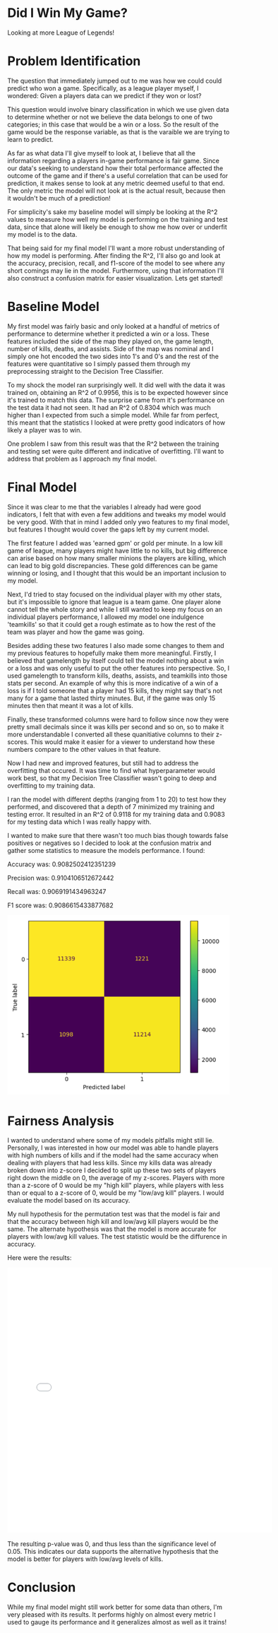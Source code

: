 # Did I Win My Game?
Looking at more League of Legends!

# Problem Identification
The question that immediately jumped out to me was how we could could predict who won a game. Specifically, as a league player myself, I wondered: Given a players data can we predict if they won or lost?

This question would involve binary classification in which we use given data to determine whether or not we believe the data belongs to one of two categories; in this case that would be a win or a loss. So the result of the game would be the response variable, as that is the varaible we are trying to learn to predict.

As far as what data I'll give myself to look at, I believe that all the information regarding a players in-game performance is fair game. Since our data's seeking to understand how their total performance affected the outcome of the game and if there's a useful correlation that can be used for prediction, it makes sense to look at any metric deemed useful to that end. The only metric the model will not look at is the actual result, because then it wouldn't be much of a prediction!

For simplicity's sake my baseline model will simply be looking at the R^2 values to measure how well my model is performing on the training and test data, since that alone will likely be enough to show me how over or underfit my model is to the data. 

That being said for my final model I'll want a more robust understanding of how my model is performing. After finding the R^2, I'll also go and look at the accuracy, precision, recall, and f1-score of the model to see where any short comings may lie in the model. Furthermore, using that information I'll also construct a confusion matrix for easier visualization. Lets get started!

# Baseline Model
My first model was fairly basic and only looked at a handful of metrics of performance to determine whether it predicted a win or a loss. These features included the side of the map they played on, the game length, number of kills, deaths, and assists. Side of the map was nominal and I simply one hot encoded the two sides into 1's and 0's and the rest of the features were quantitative so I simply passed them through my preprocessing straight to the Decision Tree Classifier.

To my shock the model ran surprisingly well. It did well with the data it was trained on, obtaining an R^2 of 0.9956, this is to be expected however since it's trained to match this data. The surprise came from it's performance on the test data it had not seen. It had an R^2 of 0.8304 which was much higher than I expected from such a simple model. While far from perfect, this meant that the statistics I looked at were pretty good indicators of how likely a player was to win. 

One problem I saw from this result was that the R^2 between the training and testing set were quite different and indicative of overfitting. I'll want to address that problem as I approach my final model.

# Final Model
Since it was clear to me that the variables I already had were good indicators, I felt that with even a few additions and tweaks my model would be very good. With that in mind I added only ywo features to my final model, but features I thought would cover the gaps left by my current model. 

The first feature I added was 'earned gpm' or gold per minute. In a low kill game of league, many players might have little to no kills, but big difference can arise based on how many smaller minions the players are killing, which can lead to big gold discrepancies. These gold differences can be game winning or losing, and I thought that this would be an important inclusion to my model.

Next, I'd tried to stay focused on the individual player with my other stats, but it's impossible to ignore that league is a team game. One player alone cannot tell the whole story and while I still wanted to keep my focus on an individual players performance, I allowed my model one indulgence 'teamkills' so that it could get a rough estimate as to how the rest of the team was player and how the game was going.

Besides adding these two features I also made some changes to them and my previous features to hopefully make them more meaningful. Firstly, I believed that gamelength by itself could tell the model nothing about a win or a loss and was only useful to put the other features into perspective. So, I used gamelength to transform kills, deaths, assists, and teamkills into those stats per second. An example of why this is more indicative of a win of a loss is if I told someone that a player had 15 kills, they might say that's not many for a game that lasted thirty minutes. But, if the game was only 15 minutes then that meant it was a lot of kills.

Finally, these transformed columns were hard to follow since now they were pretty small decimals since it was kills per second and so on, so to make it more understandable I converted all these quanitiative columns to their z-scores. This would make it easier for a viewer to understand how these numbers compare to the other values in that feature.

Now I had new and improved features, but still had to address the overfitting that occured. It was time to find what hyperparameter would work best, so that my Decision Tree Classifier wasn't going to deep and overfitting to my training data.

I ran the model with different depths (ranging from 1 to 20) to test how they performed, and discovered that a depth of 7 minimized my training and testing error. It resulted in an R^2 of 0.9118 for my training data and 0.9083 for my testing data which I was really happy with.

I wanted to make sure that there wasn't too much bias though towards false positives or negatives so I decided to look at the confusion matrix and gather some statistics to measure the models performance. I found:

Accuracy was: 0.9082502412351239

Precision was: 0.9104106512672442

Recall was: 0.9069191434963247

F1 score was: 0.9086615433877682

<img src="assets/conf_matrix.png">

# Fairness Analysis
I wanted to understand where some of my models pitfalls might still lie. Personally, I was interested in how our model was able to handle players with high numbers of kills and if the model had the same accuracy when dealing with players that had less kills. Since my kills data was already broken down into z-score I decided to split up these two sets of players right down the middle on 0, the average of my z-scores. Players with more than a z-score of 0 would be my "high kill" players, while players with less than or equal to a z-score of 0, would be my "low/avg kill" players. I would evaluate the model based on its accuracy.

My null hypothesis for the permutation test was that the model is fair and that the accuracy between high kill and low/avg kill players would be the same. The alternate hypothesis was that the model is more accurate for players with low/avg kill values. The test statistic would be the diffurence in accuracy.

Here were the results:

<iframe src="assets/High_Kills.html" width=600 height=600 frameBorder=0></iframe>

The resulting p-value was 0, and thus less than the significance level of 0.05. This indicates our data supports the alternative hypothesis that the model is better for players with low/avg levels of kills.

# Conclusion
While my final model might still work better for some data than others, I'm very pleased with its results. It performs highly on almost every metric I used to gauge its performance and it generalizes almost as well as it trains!


